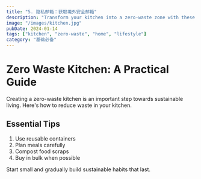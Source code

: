 ```yaml
---
title: "5. 隐私邮箱：获取境外安全邮箱"
description: "Transform your kitchen into a zero-waste zone with these practical tips."
image: "/images/kitchen.jpg"
pubDate: 2024-01-14
tags: ["kitchen", "zero-waste", "home", "lifestyle"]
category: "基础必备"
---
```


# Zero Waste Kitchen: A Practical Guide

Creating a zero-waste kitchen is an important step towards sustainable living. Here's how to reduce waste in your kitchen.

## Essential Tips

1. Use reusable containers
2. Plan meals carefully
3. Compost food scraps
4. Buy in bulk when possible

Start small and gradually build sustainable habits that last.